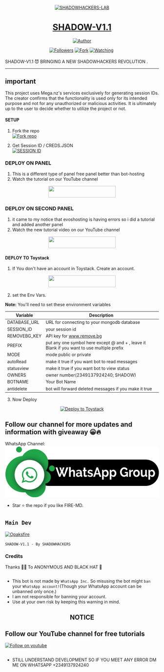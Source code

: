 <p align="center">  
  <a href="">
    <img alt="SHADOWHACKERS-LAB" height="300" src="https://api.shannmoderz.xyz/server/file/XyjKP6IA0VnyFZF.jpg">
    <h1 align="center">SHADOW-V1.1</h1>
  </a>
</p>
<p align="center">
<a href="https://github.com/https://github.com/SHADOWHACKERS-lab"><img title="Author" src="https://img.shields.io/badge/SHADOW-V1.1-black?style=for-the-badge&logo=telegram"></a>
<p/>
<p align="center">
<a href="https://github.com/SHADOWHACKERS-lab/SHADOW-V1.1?tab=followers"><img title="Followers" src="https://img.shields.io/github/followers/Opaksfire?label=Followers&style=social"></a>
<a href="https://github.com/SHADOWHACKERS-lab/SHADOW-V1.1/network/members"><img title="Fork" src="https://img.shields.io/github/forks/SHADOWHACKERS-lab/SHADOW-V1.1?style=social"></a>
<a href="https://github.com/SHADOWHACKERS-lab/SHADOW-V1.1/watchers"><img title="Watching" src="https://img.shields.io/github/watchers/SHADOWHACKERS-lab/SHADOW-V1.1?label=Watching&style=social"></a>
<a href="https://app.fossa.com/projects/git%2Bgithub.com%2FSHADOWHACKERS-lab%2FSHADOWV1.1?ref=badge_shield" alt="FOSSA Status"><img sarc="https://app.fossa.com/api/projects/git%2Bgithub.com%2FSHADOWHACKERS-lab%2FSHADOW-V1.1.svg?type=shield"/></a>
</p>

####  
SHADOW-V1.1 😈 BRINGING  A NEW SHADOWHACKERS REVOLUTION .

***
## important

This project  uses Mega.nz's services exclusively for generating session IDs. The creator confirms that the functionality is used only for its intended purpose and not for any unauthorized or malicious activities. It is ultimately up to the user to decide whether to utilize the project or not.

#### SETUP

1. Fork the repo
    <br>
<a href='https://github.com/SHADOWHACKERS-lab/SHADOW-V1.1/fork' target="_blank"><img alt='Fork repo' src='https://img.shields.io/badge/Fork Repo-100000?style=for-the-badge&logo=scan&logoColor=white&labelColor=blue&color=blue'/></a>


2. Get Session ID / CREDS.JSON 
    <br>
<a href='https://replit.com/@SHADOWHACKERS/SHADOW-V11.1' target="_blank"><img alt='SESSION ID' src='https://img.shields.io/badge/Session_id-100000?style=for-the-badge&logo=scan&logoColor=white&labelColor=black&color=black'/></a>


### DEPLOY ON PANEL 

1. This is a different type of panel free panel better than bot-hosting
2. Watch the tutorial on our YouTube channel
    <br>
<p align="center"><a href="https://www.evoshosting.com"> <img src="https://img.shields.io/badge/FREE-PANEL%20Account-red?style=for-the-badge&logo=Free-Panel" width="220" height="38.45"/></a></p>  

### DEPLOY ON SECOND PANEL 

1. it came to my notice that evoshosting is having errors so i did a tutorial and added another panel
2. Watch the new tutorial video on our YouTube channel 
    <br>
<p align="center"><a href="https://dashbeta.astralaxis.tech"> <img src="https://img.shields.io/badge/FREE-PANEL2%20Account-red?style=for-the-badge&logo=Free-Panel2" width="220" height="38.45"/></a></p>  

#### DEPLOY TO Toystack

1. If You don't have an account in Toystack. Create an account.
    <br>
<p align="center"><a href="https://toystack.ai"> <img src="https://img.shields.io/badge/Toystack%20Account-blue?style=for-the-badge&logo=Toystack" width="220" height="38.45"/></a></p>

2. set the Env Vars.
    <br>


**Note:** You'll need to set these environment variables 

| Variable | Description 
|---|---|
| DATABASE_URL | URL for connecting to your mongodb database | 
| SESSION_ID | your session id | 
| REMOVEBG_KEY | API key for www.remove.bg | 
| PREFIX | put any one symbol here except @ and + , leave it Blank if you want to use multiple prefix |
| MODE | mode public or private |
| autoRead | make it true if you want bot to read messages |
| statusview | make it true if you want bot to view status | 
| OWNERS | owner number(2349137924240; SHADOW) | 
| BOTNAME | Your Bot Name | 
| antidelete | bot will forward deleted messages if you make it true | 


3. Now Deploy
   <br>
 <div align="center">
  <a href="https://toystack.ai">
    <img src="https://img.shields.io/badge/Toystack%20Account-blue?style=for-the-badge&logo=Toystack" width="220" height="38.45" alt="Deploy to Toystack ">
  </a>
</div>


 
 ## Follow our channel for more updates and information with giveaway 😀🔥

WhatsApp Channel: <a href="https://whatsapp.com/channel/0029Vafy50bB4hdZV9YAAn2r"><img alt="WhatsApp" src="https://raw.githubusercontent.com/Neeraj-x0/Neeraj-x0/main/photos/suddidina-join-whatsapp.png"/></a>

- Star ⭐ the repo if you like FIRE-MD.


## `Main Dev` 
<a href="https://github.com/SHADOWHACKERS-lab"><img src="https://api.shannmoderz.xyz/server/file/XyjKP6IA0VnyFZF.jpg" width="250" height="250" alt="Opaksfire"/></a>
  
`SHADOW-V1.1 - By SHADOWHACKERS`

### Credits 
Thanks 🙏🏿 To ANONYMOUS AND BLACK HAT 📱

   
## 
- This bot is not made by `WhatsApp Inc.` So misusing the bot might `ban` your `WhatsApp account!`(Though your WhatsApp account can be unbanned only once.)
- I am not responsible for banning your account.
- Use at your own risk by keeping this warning in mind.


<h2 align="center">  NOTICE
</h2>

## Follow our YouTube channel for free tutorials 
<a href='https://m.youtube.com/@anonymousking-pb7gg?si=oejjr_WwBHs30gAR' target="_blank"><img alt='Follow on youtube' src='https://img.shields.io/badge/Follow on YouTube-100000?style=for-the-badge&logo=scan&logoColor=white&labelColor=black&color=black'/></a>
   
## 
- STILL UNDERSTAND DEVELOPMENT SO IF YOU MEET ANY ERROR DM ME ON WHATSAPP +2349137924240



